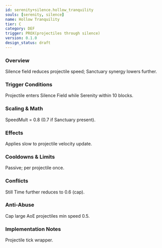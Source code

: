 ```yaml
---
id: serenity+silence.hollow_tranquility
souls: [serenity, silence]
name: Hollow Tranquility
tier: C
category: DEF
trigger: PROX(projectiles through silence)
version: 0.1.0
design_status: draft
---
```

### Overview
Silence field reduces projectile speed; Sanctuary synergy lowers further.
### Trigger Conditions
Projectile enters Silence Field while Serenity within 10 blocks.
### Scaling & Math
SpeedMult = 0.8 (0.7 if Sanctuary present).
### Effects
Applies slow to projectile velocity update.
### Cooldowns & Limits
Passive; per projectile once.
### Conflicts
Still Time further reduces to 0.6 (cap).
### Anti-Abuse
Cap large AoE projectiles min speed 0.5.
### Implementation Notes
Projectile tick wrapper.
